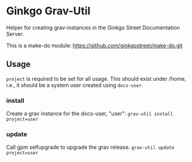 
# Ginkgo Grav-Util

Helper for creating grav-instances in the Ginkgo Street Documentation Server.

This is a make-do module: https://github.com/ginkgostreet/make-do.git

## Usage

`project` is required to be set for all usage. This should exist under /home, i.e., it should be a system user created using `docs-user`.

### install

Create a grav instance for the docs-user, "user":
`grav-util install project=user`

### update

Call gpm selfupgrade to upgrade the grav release.
`grav-util update project=user`
